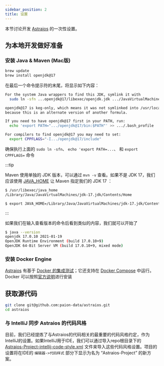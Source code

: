 ```yaml
---
sidebar_position: 2
title: 设置
---
```


[//]: # (Copyright Paion Data)

[//]: # (Licensed under the Apache License, Version 2.0 &#40;the "License"&#41;;)
[//]: # (you may not use this file except in compliance with the License.)
[//]: # (You may obtain a copy of the License at)

[//]: # (    http://www.apache.org/licenses/LICENSE-2.0)

[//]: # (Unless required by applicable law or agreed to in writing, software)
[//]: # (distributed under the License is distributed on an "AS IS" BASIS,)
[//]: # (WITHOUT WARRANTIES OR CONDITIONS OF ANY KIND, either express or implied.)
[//]: # (See the License for the specific language governing permissions and)
[//]: # (limitations under the License.)

本节讨论开发 [Astraios] 的一次性设置。

为本地开发做好准备
---------------

### 安装 Java & Maven (Mac版)

```bash
brew update
brew install openjdk@17
```

在最后一个命令提示符的末尾，将显示如下内容：

```bash
For the system Java wrappers to find this JDK, symlink it with
  sudo ln -sfn ...openjdk@17/libexec/openjdk.jdk .../JavaVirtualMachines/openjdk-17.jdk

openjdk@17 is keg-only, which means it was not symlinked into /usr/local,
because this is an alternate version of another formula.

If you need to have openjdk@17 first in your PATH, run:
  echo 'export PATH=".../openjdk@17/bin:$PATH"' >> .../.bash_profile

For compilers to find openjdk@17 you may need to set:
  export CPPFLAGS="-I.../openjdk@17/include"
```

确保执行上面的 `sudo ln -sfn`、 `echo 'export PATH=...`、 和 `export CPPFLAGS=` 命令

:::tip

Maven 使用单独的 JDK 版本，可以通过 `mvn -v` 查看。如果不是 JDK 17，我们应该使用
[JAVA_HOME](https://stackoverflow.com/a/2503679) 让 Maven 指定我们的 JDK 17 ：

```bash
$ /usr/libexec/java_home
/Library/Java/JavaVirtualMachines/jdk-17.jdk/Contents/Home

$ export JAVA_HOME=/Library/Java/JavaVirtualMachines/jdk-17.jdk/Contents/Home
```

:::

如果我们在输入查看版本的命令后看到类似的内容，我们就可以开始了

```bash
$ java --version
openjdk 17.0.10 2021-01-19
OpenJDK Runtime Environment (build 17.0.10+9)
OpenJDK 64-Bit Server VM (build 17.0.10+9, mixed mode)
```

### 安装 Docker Engine

<!-- markdown-link-check-disable -->
[Astraios] 有基于 [Docker 的集成测试]；它还支持在 [Docker Compose](development#running-astraios-in-docker-compose) 中运行。
Docker 可以按照[官方说明](https://docs.docker.com/desktop/install/mac-install/)进行安装
<!-- markdown-link-check-enable -->

获取源代码
---------

```bash
git clone git@github.com:paion-data/astraios.git
cd astraios
```

### 与 IntelliJ 同步 Astraios 的代码风格

目前，我们已经提炼了与Astraios的代码相关的最重要的代码风格约定，作为IntelliJ的设置。如果IntelliJ用于IDE，我们可以通过导入repo根目录下的
[Astraios-Project-intellij-code-style.xml][style config] 文件来导入这些代码风格设置。项目的设置将在IDE的 `编辑器->代码样式`
部分下显示为名为 “Astraios-Project” 的新方案。

[Astraios]: https://paion-data.github.io/astraios/

[Docker 的集成测试]: https://github.com/paion-data/astraios/blob/master/src/test/groovy/com/paiondata/astraios/application/ResourceConfigITSpec.groovy

[style config]: https://github.com/paion-data/astraios/blob/master/Astraios-Project-intellij-code-style.xml
